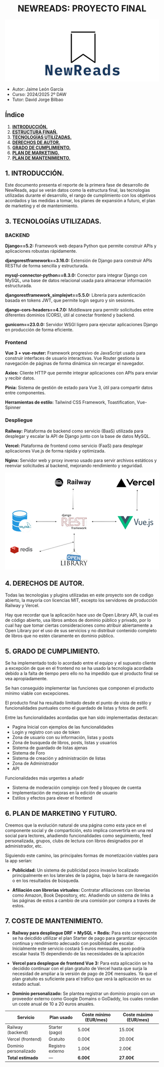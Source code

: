 <div align="center">

# NEWREADS: PROYECTO FINAL 

</div>

<div align="center">
<img src="../img/logo-1-crop.png" />
</div>

+ Autor: Jaime León García
+ Curso: 2024/2025 2º DAW
+ Tutor: David Jorge Bilbao

## Índice

1. [**INTRODUCCIÓN.**](#id1)
2. [**ESTRUCTURA FINAÑ.**](#id2)
3. [**TECNOLOGÍAS UTILIZADAS.**](#id3)
4. [**DERECHOS DE AUTOR.**](#id4)
5. [**GRADO DE CUMPLIMIENTO.**](#id5)
6. [**PLAN DE MARKETING.**](#id6)
7. [**PLAN DE MANTENIMIENTO.**](#id7)

## 1. INTRODUCCIÓN. <a name="id1"></a>

Este documento presenta el reporte de la primera fase de desarrollo de NewReads, aquí se verán datos como la estructura final, las tecnologías utilizadas durante el desarrollo, el rango de cumplimiento con los objetivos acordados y las medidas a tomar, los planes de expansión a futuro, el plan de marketing y el de mantenimiento.


## 3. TECNOLOGÍAS UTILIZADAS. <a name="id3"></a>

### BACKEND

**Django==5.2:** Framework web depara Python que permite construir APIs y aplicaciones robustas rápidamente.

**djangorestframework==3.16.0:** Extensión de Django para construir APIs RESTful de forma sencilla y estructurada.

**mysql-connector-python==8.3.0:** Conector para integrar Django con MySQL, una base de datos relacional usada para almacenar información estructurada.

**djangorestframework_simplejwt==5.5.0:** Librería para autenticación basada en tokens JWT, que permite login seguro y sin sesiones.

**django-cors-headers==4.7.0:** Middleware para permitir solicitudes entre diferentes dominios (CORS), útil al conectar frontend y backend.

**gunicorn==23.0.0:** Servidor WSGI ligero para ejecutar aplicaciones Django en producción de forma eficiente.

### Frontend

**Vue 3 + vue-router:** Framework progresivo de JavaScript usado para construir interfaces de usuario interactivas. Vue Router gestiona la navegación de páginas de forma dinámica sin recargar el navegador.

**Axios:** Cliente HTTP que permite integrar aplicaciones con APIs para enviar y recibir datos.

**Pinia:** Sistema de gestión de estado para Vue 3, útil para compartir datos entre componentes.

**Herramientas de estilo:** Tailwind CSS Framework, Toastification, Vue-Spinner

### Despliegue

**Railway:** Plataforma de backend como servicio (BaaS) utilizada para desplegar y escalar la API de Django junto con la base de datos MySQL.

**Vercel:** Plataforma de frontend como servicio (FaaS) para desplegar aplicaciones Vue.js de forma rápida y optimizada.

**Nginx:** Servidor web y proxy inverso usado para servir archivos estáticos y reenviar solicitudes al backend, mejorando rendimiento y seguridad.

<div align="center">
<img src="../img/tec1.png" />
</div>

## 4. DERECHOS DE AUTOR. <a name="id4"></a>

Todas las tecnologías y plugins utilizadas en este proyecto son de codigo abierto, la mayoría con licencias MIT, excepto los servidores de producción Railway y Vercel.

Hay que recordar que la aplicación hace uso de Open Library API, la cual es de código abierto, usa libros ambos de dominio público y privado, por lo cual hay que tomar ciertas consideraciones como atribuir abiertamente a Open Library por el uso de sus servicios y no distribuir contenido completo de libros que no estén claramente en dominio público.

## 5. GRADO DE CUMPLIMIENTO. <a name="id5"></a>

Se ha implementado todo lo acordado entre el equipo y el supuesto cliente a excepción de que en el frontend no se ha usado la tecnología acordada debido a la falta de tiempo pero ello no ha impedido que el producto final se vea apropiadamente.

Se han conseguido implementar las funciones que componen el producto mínimo viable con excepciones.

El producto final ha resultado limitado desde el punto de vista de estilo y funcionalidades puntuales como el guardado de listas y fotos de perfil.

Entre las funcionalidades acordadas que han sido implementadas destacan:

- Pagina Inicial con ejemplos de las funcionalidades
- Login y registro con uso de token
- Zona de usuario con su información, listas y posts
- Zona de busqueda de libros, posts, listas y usuarios
- Sistema de guardado de listas ajenas
- Sistema de Foro
- Sistema de creación y administración de listas
- Zona de Administrador
- API

Funcionalidades más urgentes a añadir

- Sistema de moderación complejo con feed y bloqueo de cuenta
- Implementación de mejoras en la edición de usuario
- Estilos y efectos para elever el frontend

## 6. PLAN DE MARKETING Y FUTURO. <a name="id6"></a>

Creemos que la evolución natural de una página como esta yace en el componente social y de compartición, esto implica convertirla en una red social para lectores, añadiendo funcionalidades como seguimiento, feed personalizada, grupos, clubs de lectura con libros designados por el administrador, etc.

Siguiendo este camino, las principales formas de monetización viables para la app serían:

- **Publicidad:** Un sistema de publicidad poco invasivo localizado principalmente en los laterales de la página, bajo la barra de navegación o en los resultados de búsqueda.

- **Afiliación con librerías virtuales:** Contratar afiliaciones con librerías como Amazon, Book Depository, etc. Añadiendo un sistema de links a las páginas de estos a cambio de una comisión por compra a través de estos.

## 7. COSTE DE MANTENIMIENTO. <a name="id7"></a>

- **Railway para despliegue DRF + MySQL + Redis:** Para este componente se ha deicdido utlilizar el plan Starter de pago para garantizar ejecución continua y rendimiento adecuado con posibilidad de escalar. Inicialmente este servicio costará 5 euros mensuales, pero podría escalar hasta 15 dependiendo de las necesidades de la aplcación

- **Vercel para desplegue de frontend Vue 3:** Para esta aplicación se ha decidido continuar con el plan gratuito de Vercel hasta que surja la necesidad de ampliar a la versión de pago de 20€ mensuales. Ya que el plan gratuito es suficiente para el tráfico que verá la aplicación en su estado actual.

- **Dominio personalizado:** Se plantea registrar un dominio propio con un proveedor externo como Google Domains o GoDaddy, los cuales rondan un coste anual de 10 a 20 euros anuales.

| Servicio             | Plan usado       | Coste mínimo (EUR/mes)   | Coste máximo (EUR/mes)   |
|----------------------|------------------|--------------------------|--------------------------|
| Railway (backend)    | Starter (pago)   | 5.00€                    | 15.00€                   |
| Vercel (frontend)    | Gratuito         | 0.00€                    | 20.00€                   |
| Dominio personalizado| Registro externo | 1.00€                    | 2.00€                    |
| **Total estimado**   | —                | **6.00€**                | **27.00€**               |
